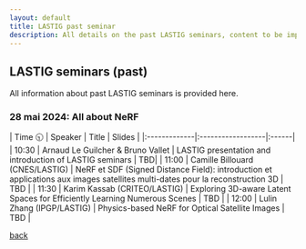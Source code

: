 ```yaml
---
layout: default
title: LASTIG past seminar
description: All details on the past LASTIG seminars, content to be improved !
---
```


## LASTIG seminars (past)

All information about past LASTIG seminars is provided here.

### 28 mai 2024: All about NeRF

| Time  🕤      | Speaker          | Title | Slides |
|:-------------|:------------------|:------|
| 10:30           | Arnaud Le Guilcher & Bruno Vallet | LASTIG presentation and introduction of LASTIG seminars  | TBD|
| 11:00 | Camille Billouard (CNES/LASTIG)   | NeRF et SDF (Signed Distance Field): introduction et applications aux images satellites multi-dates pour la reconstruction 3D  | TBD |
| 11:30 | Karim Kassab (CRITEO/LASTIG)   | Exploring 3D-aware Latent Spaces for Efficiently Learning Numerous Scenes | TBD  |
| 12:00   | Lulin Zhang (IPGP/LASTIG)      | Physics-based NeRF for Optical Satellite Images | TBD   |

[back](./)
